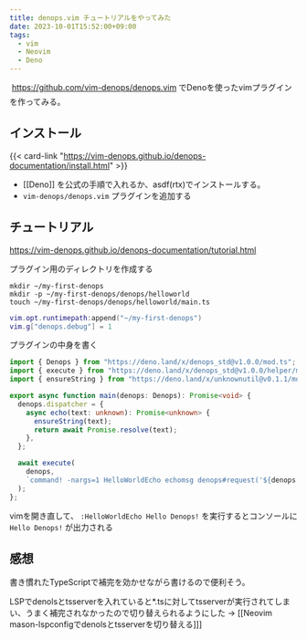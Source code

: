```yaml
---
title: denops.vim チュートリアルをやってみた
date: 2023-10-01T15:52:00+09:00
tags:
  - vim
  - Neovim
  - Deno
---
```


https://github.com/vim-denops/denops.vim でDenoを使ったvimプラグインを作ってみる。

## インストール

{{< card-link "https://vim-denops.github.io/denops-documentation/install.html" >}}

- [[Deno]] を公式の手順で入れるか、asdf(rtx)でインストールする。
- `vim-denops/denops.vim` プラグインを追加する

## チュートリアル

https://vim-denops.github.io/denops-documentation/tutorial.html

プラグイン用のディレクトリを作成する

```shell
mkdir ~/my-first-denops
mkdir -p ~/my-first-denops/denops/helloworld
touch ~/my-first-denops/denops/helloworld/main.ts
```

```lua
vim.opt.runtimepath:append("~/my-first-denops")
vim.g["denops.debug"] = 1
```

プラグインの中身を書く

```typescript:denops/helloworld/main.ts
import { Denops } from "https://deno.land/x/denops_std@v1.0.0/mod.ts";
import { execute } from "https://deno.land/x/denops_std@v1.0.0/helper/mod.ts";
import { ensureString } from "https://deno.land/x/unknownutil@v0.1.1/mod.ts";

export async function main(denops: Denops): Promise<void> {
  denops.dispatcher = {
    async echo(text: unknown): Promise<unknown> {
      ensureString(text);
      return await Promise.resolve(text);
    },
  };

  await execute(
    denops,
    `command! -nargs=1 HelloWorldEcho echomsg denops#request('${denops.name}', 'echo', [<q-args>])`,
  );
};
```

vimを開き直して、 `:HelloWorldEcho Hello Denops!` を実行するとコンソールに `Hello Denops!` が出力される

## 感想

書き慣れたTypeScriptで補完を効かせながら書けるので便利そう。

LSPでdenolsとtsserverを入れていると*.tsに対してtsserverが実行されてしまい、うまく補完されなかったので切り替えられるようにした -> [[Neovim mason-lspconfigでdenolsとtsserverを切り替える]]]
